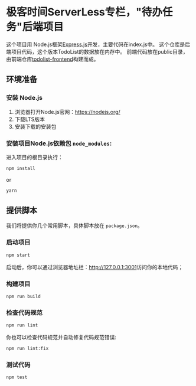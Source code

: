 # 极客时间ServerLess专栏，"待办任务"后端项目

这个项目用 Node.js框架[Express.js](http://expressjs.com/en/4x/api.html#express)开发，主要代码在index.js中。
这个仓库是后端项目代码，这个版本TodoList的数据放在内存中。
前端代码放在public目录，由前端仓库[todolist-frontend](https://github.com/pusongyang/todolist-frontend)构建而成。
## 环境准备    
### 安装 Node.js   
1. 浏览器打开Node.js官网：<https://nodejs.org/>
2. 下载LTS版本
3. 安装下载的安装包

### 安装项目Node.js依赖包 `node_modules`:
进入项目的根目录执行：
```bash
npm install
```

or

```bash
yarn
```

## 提供脚本

我们将提供你几个常用脚本，具体脚本放在 `package.json`。

### 启动项目

```bash
npm start
```
启动后，你可以通过浏览器地址栏：<http://127.0.0.1:3001>访问你的本地代码；
### 构建项目

```bash
npm run build
```

### 检查代码规范

```bash
npm run lint
```

你也可以检查代码规范并自动修复代码规范错误:

```bash
npm run lint:fix
```

### 测试代码

```bash
npm test
```
